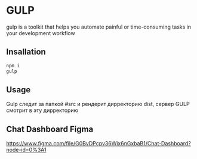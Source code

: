 # GULP

gulp is a toolkit that helps you automate painful or time-consuming tasks in your development workflow

## Insallation

```bash
npm i
gulp
```

## Usage

Gulp следит за папкой #src и рендерит дирректорию dist, сервер GULP смотрит в эту дирректорию

## Chat Dashboard Figma

https://www.figma.com/file/G0BvDPcpv36Wix6nGxbaB1/Chat-Dashboard?node-id=0%3A1


